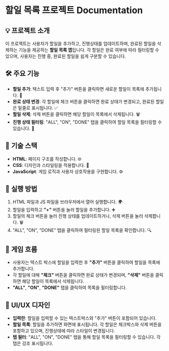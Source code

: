 # 할일 목록 프로젝트 Documentation

## 💡 프로젝트 소개

이 프로젝트는 사용자가 할일을 추가하고, 진행상태를 업데이트하며, 완료된 할일을 삭제하는 기능을 제공하는 **할일 목록 앱**입니다. 각 할일은 완료 여부에 따라 필터링할 수 있으며, 사용자는 진행 중, 완료된 할일을 쉽게 구분할 수 있습니다.

## 🛠️ 주요 기능

- **할일 추가**: 텍스트 입력 후 "추가" 버튼을 클릭하면 새로운 할일이 목록에 추가됩니다. 📅
- **완료 상태 변경**: 각 할일에 체크 버튼을 클릭하면 완료 상태가 변경되고, 완료된 할일은 밑줄로 표시됩니다. ✅
- **할일 삭제**: 삭제 버튼을 클릭하면 해당 할일이 목록에서 삭제됩니다. 🗑️
- **진행 상태 필터링**: "ALL", "ON", "DONE" 탭을 클릭하여 할일 목록을 필터링할 수 있습니다. 🎯

## 📐 기술 스택

- **HTML**: 페이지 구조를 작성합니다. 🌐
- **CSS**: 디자인과 스타일링을 적용합니다. 🎨
- **JavaScript**: 게임 로직과 사용자 상호작용을 구현합니다. ⚙️

## 🚀 실행 방법

1. HTML 파일과 JS 파일을 브라우저에서 열어 실행합니다. 🌍
2. 할일을 입력하고 **"+"** 버튼을 눌러 할일을 추가합니다. ➕
3. 할일의 체크 버튼을 눌러 진행 상태를 업데이트하거나, 삭제 버튼을 눌러 삭제합니다. 🗑️
4. "ALL", "ON", "DONE" 탭을 클릭하여 필터링된 할일 목록을 확인합니다. 🔍

## 💬 게임 흐름

- 사용자는 텍스트 박스에 할일을 입력한 후 **"추가"** 버튼을 클릭하여 할일을 목록에 추가합니다.
- 각 할일에 대해 **"체크"** 버튼을 클릭하면 완료 상태가 변경되며, **"삭제"** 버튼을 클릭하면 해당 할일이 목록에서 삭제됩니다.
- **"ALL"**, **"ON"**, **"DONE"** 탭을 클릭하여 목록을 필터링합니다.

## 🎨 UI/UX 디자인

- **입력란**: 할일을 입력할 수 있는 텍스트박스와 "추가" 버튼이 포함되어 있습니다.
- **할일 목록**: 할일을 추가하면 화면에 표시됩니다. 각 할일은 체크박스와 삭제 버튼을 포함하고 있으며, 진행상태에 따라 스타일이 변경됩니다.
- **탭 필터**: "ALL", "ON", "DONE" 탭을 통해 할일 목록을 필터링할 수 있습니다. 각 탭은 강조 표시됩니다.
